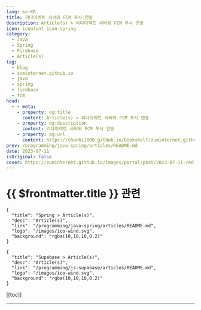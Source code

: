 ```yaml
---
lang: ko-KR
title: 리다이렉트 서버와 FCM 푸시 연동
description: Article(s) > 리다이렉트 서버와 FCM 푸시 연동
icon: iconfont icon-spring
category: 
  - Java
  - Spring
  - Firebase
  - Article(s)
tag: 
  - blog
  - zuminternet.github.io
  - java
  - spring
  - firebase
  - fcm
head:
  - - meta:
    - property: og:title
      content: Article(s) > 리다이렉트 서버와 FCM 푸시 연동
    - property: og:description
      content: 리다이렉트 서버와 FCM 푸시 연동
    - property: og:url
      content: https://chanhi2000.github.io/bookshelf/zuminternet.github.io/redirect-fcm-push.html
prev: /programming/java-spring/articles/README.md
date: 2023-07-11
isOriginal: false
cover: https://zuminternet.github.io/images/portal/post/2023-07-11-redirect-FCM-push/thumbnail.png
---
```


# {{ $frontmatter.title }} 관련

```component VPCard
{
  "title": "Spring > Article(s)",
  "desc": "Article(s)",
  "link": "/programming/java-spring/articles/README.md",
  "logo": "/images/ico-wind.svg",
  "background": "rgba(10,10,10,0.2)"
}
```

```component VPCard
{
  "title": "Supabase > Article(s)",
  "desc": "Article(s)",
  "link": "/programming/js-supabase/articles/README.md",
  "logo": "/images/ico-wind.svg",
  "background": "rgba(10,10,10,0.2)"
}
```

[[toc]]

---

<SiteInfo
  name="리다이렉트 서버와 FCM 푸시 연동"
  desc="리다이렉트 서버와 FCM 푸시 연동과정을 정리해보았습니다."
  url="https://zuminternet.github.io/redirect-FCM-push/"
  logo="https://zuminternet.github.io/favicon.ico"
  preview="https://zuminternet.github.io/images/portal/post/2023-07-11-redirect-FCM-push/thumbnail.png"/>

<!-- TODO:  작성 -->
